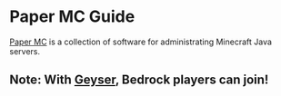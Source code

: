# Paper MC Guide

[Paper MC](https://papermc.io) is a collection of software for administrating Minecraft Java servers. 

## Note: With [Geyser](https://geysermc.org), Bedrock players can join!

